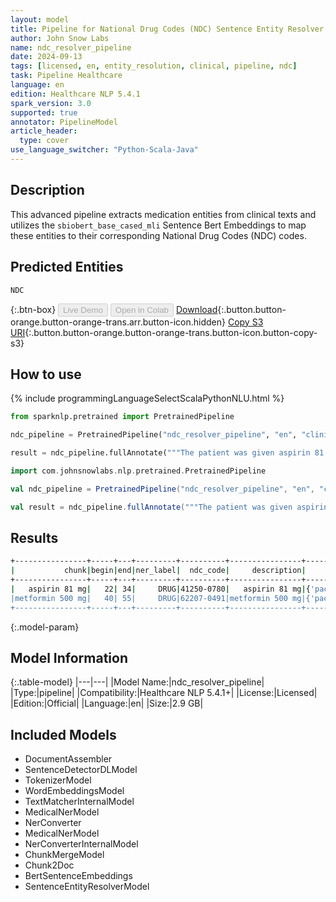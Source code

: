 ```yaml
---
layout: model
title: Pipeline for National Drug Codes (NDC) Sentence Entity Resolver
author: John Snow Labs
name: ndc_resolver_pipeline
date: 2024-09-13
tags: [licensed, en, entity_resolution, clinical, pipeline, ndc]
task: Pipeline Healthcare
language: en
edition: Healthcare NLP 5.4.1
spark_version: 3.0
supported: true
annotator: PipelineModel
article_header:
  type: cover
use_language_switcher: "Python-Scala-Java"
---
```


## Description

This advanced pipeline extracts medication entities from clinical texts and utilizes the `sbiobert_base_cased_mli` Sentence Bert Embeddings to map these entities to their corresponding National Drug Codes (NDC) codes.

## Predicted Entities

`NDC` 

{:.btn-box}
<button class="button button-orange" disabled>Live Demo</button>
<button class="button button-orange" disabled>Open in Colab</button>
[Download](https://s3.amazonaws.com/auxdata.johnsnowlabs.com/clinical/models/ndc_resolver_pipeline_en_5.4.1_3.0_1726261021652.zip){:.button.button-orange.button-orange-trans.arr.button-icon.hidden}
[Copy S3 URI](s3://auxdata.johnsnowlabs.com/clinical/models/ndc_resolver_pipeline_en_5.4.1_3.0_1726261021652.zip){:.button.button-orange.button-orange-trans.button-icon.button-copy-s3}

## How to use



<div class="tabs-box" markdown="1">
{% include programmingLanguageSelectScalaPythonNLU.html %}
  
```python
from sparknlp.pretrained import PretrainedPipeline

ndc_pipeline = PretrainedPipeline("ndc_resolver_pipeline", "en", "clinical/models")

result = ndc_pipeline.fullAnnotate("""The patient was given aspirin 81 mg and metformin 500 mg""")


```
```scala
import com.johnsnowlabs.nlp.pretrained.PretrainedPipeline

val ndc_pipeline = PretrainedPipeline("ndc_resolver_pipeline", "en", "clinical/models")

val result = ndc_pipeline.fullAnnotate("""The patient was given aspirin 81 mg and metformin 500 mg""")
```
</div>

## Results

```bash
+----------------+-----+---+---------+----------+----------------+------------------------------------------------------------+
|           chunk|begin|end|ner_label|  ndc_code|     description|                                                  aux_labels|
+----------------+-----+---+---------+----------+----------------+------------------------------------------------------------+
|   aspirin 81 mg|   22| 34|     DRUG|41250-0780|   aspirin 81 mg|{'packages': "['1 BOTTLE, PLASTIC in 1 PACKAGE (41250-780...|
|metformin 500 mg|   40| 55|     DRUG|62207-0491|metformin 500 mg|{'packages': "['5000 TABLET in 1 POUCH (62207-491-31)', '...|
+----------------+-----+---+---------+----------+----------------+------------------------------------------------------------+
```

{:.model-param}
## Model Information

{:.table-model}
|---|---|
|Model Name:|ndc_resolver_pipeline|
|Type:|pipeline|
|Compatibility:|Healthcare NLP 5.4.1+|
|License:|Licensed|
|Edition:|Official|
|Language:|en|
|Size:|2.9 GB|

## Included Models

- DocumentAssembler
- SentenceDetectorDLModel
- TokenizerModel
- WordEmbeddingsModel
- TextMatcherInternalModel
- MedicalNerModel
- NerConverter
- MedicalNerModel
- NerConverterInternalModel
- ChunkMergeModel
- Chunk2Doc
- BertSentenceEmbeddings
- SentenceEntityResolverModel
